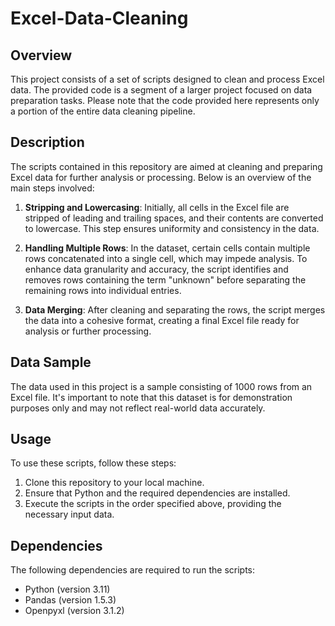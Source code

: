 # Excel-Data-Cleaning


## Overview

This project consists of a set of scripts designed to clean and process Excel data. The provided code is a segment of a larger project focused on data preparation tasks. Please note that the code provided here represents only a portion of the entire data cleaning pipeline.

## Description

The scripts contained in this repository are aimed at cleaning and preparing Excel data for further analysis or processing. Below is an overview of the main steps involved:

1. **Stripping and Lowercasing**: Initially, all cells in the Excel file are stripped of leading and trailing spaces, and their contents are converted to lowercase. This step ensures uniformity and consistency in the data.

2. **Handling Multiple Rows**: In the dataset, certain cells contain multiple rows concatenated into a single cell, which may impede analysis. To enhance data granularity and accuracy, the script identifies and removes rows containing the term "unknown" before separating the remaining rows into individual entries.

3. **Data Merging**: After cleaning and separating the rows, the script merges the data into a cohesive format, creating a final Excel file ready for analysis or further processing.

## Data Sample

The data used in this project is a sample consisting of 1000 rows from an Excel file. It's important to note that this dataset is for demonstration purposes only and may not reflect real-world data accurately.

## Usage

To use these scripts, follow these steps:

1. Clone this repository to your local machine.
2. Ensure that Python and the required dependencies are installed.
3. Execute the scripts in the order specified above, providing the necessary input data.

## Dependencies

The following dependencies are required to run the scripts:

- Python (version 3.11)
- Pandas (version 1.5.3)
- Openpyxl (version 3.1.2)
